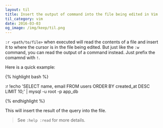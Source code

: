 ```yaml
---
layout: til
title: Insert the output of command into the file being edited in Vim
til_category: vim
date: 2016-03-03
og_image: /img/keep/til.png
---
```


`:r <path/to/file>` when executed will read the contents of a file and insert it to where the cursor is in the file being edited. But just like the `:w` command, you can read the output of a command instead. Just prefix the comamnd with `!`.

Here is a quick example:

{% highlight bash %}

:r !echo 'SELECT name, email FROM users ORDER BY created_at DESC LIMIT 10;' | mysql -u root -p app_db

{% endhighlight %}

This will insert the result of the query into the file.

> See `:help :read` for more details.
